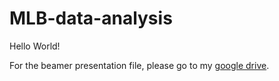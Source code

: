 # MLB-data-analysis

Hello World!

For the beamer presentation file, please go to my [google drive](https://drive.google.com/file/d/1aCf9UQ86GWSR4KYZWHzEEOi7K1sfUAT-/view?usp=sharing).
